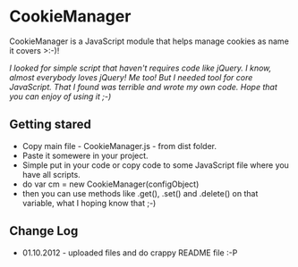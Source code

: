 # CookieManager
CookieManager is a JavaScript module that helps manage cookies as name it covers >:-)!

_I looked for simple script that haven't requires code like jQuery. I know, almost everybody loves jQuery! Me too! But I needed tool for core JavaScript. That I found was terrible and wrote my own code. Hope that you can enjoy of using it ;-)_

## Getting stared
* Copy main file - CookieManager.js - from dist folder.
* Paste it somewere in your project.
* Simple put <script type="text/javascript" src="{path/to/CookieManager.js}"></script> in your code or copy code to some JavaScript file where you have all scripts.
* do var cm = new CookieManager(configObject)
* then you can use methods like .get(), .set() and .delete() on that variable, what I hoping know that ;-)

## Change Log
* 01.10.2012 - uploaded files and do crappy README file :-P